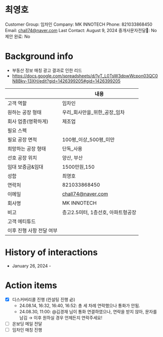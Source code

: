 # 최영호

Customer Group: 임차인
Company: MK INNOTECH
Phone: 821033868450
Email: chall74@naver.com
Last Contact: August 9, 2024
중개사문자전달📩: No
제안 완료: No

# Background info

- 부동산 정보 매칭 광고 결과로 인한 리드
- https://docs.google.com/spreadsheets/d/1yT_L0TsW3dpwWcpon03QC0N8Bky-13XH/edit?gid=1426399205#gid=1426399205

|  | 내용 |
| --- | --- |
| 고객 역할 | 임차인 |
| 원하는 공장 형태 | 우리_회사만을_위한_공장_임차 |
| 회사 업종(명확하게) | 제조업 |
| 필요 스펙 |  |
| 필요 공장 면적 | 100평_이상_500평_미만 |
| 희망하는 공장 형태 | 단독_사용 |
| 선호 공장 위치 | 양산, 부산 |
| 임대 보증금&임대 | 1500만원,150 |
| 성함 | 최영호 |
| 연락처 | 821033868450 |
| 이메일 | [chall74@naver.com](mailto:chall74@naver.com) |
| 회사명 | MK INNOTECH |
| 비고 | 층고2.5미터, 1층선호, 아파트형공장 |
| 고객 에티튜드 |  |
| 이후 진행 사항 전달 여부 |  |

# History of interactions

- January 26, 2024 -

# Action items

- [x]  디스커버리콜 진행 (컨설팅 진행 必)
    - 24.08.14, 16:32, 16:40, 16:52: 총 세 차례 연락했으나 통화가 안됨.
    - 24.08.30, 11:00: @김경재 님이 통화 연결하였으나, 연락을 받지 않아, 문자를 남김 → 이후 원하실 경우 언제든지 연락주세요!
- [ ]  온보딩 메일 전달
- [ ]  임차인 매칭 진행